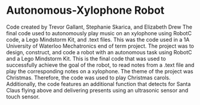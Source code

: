 # Autonomous-Xylophone Robot
Code created by Trevor Gallant, Stephanie Skarica, and Elizabeth Drew
The final code used to autonomously play music on an xylophone using RobotC code, a Lego Mindstorm Kit, and .text files.
This was the code used in a 1A University of Waterloo Mechatronics end of term project. The project was to design, construct, 
and code a robot with an autonomous task using RobotC and a Lego Mindstorm Kit. This is the final code that was used to 
successfully achieve the goal of the robot, to read notes from a .text file and play the corresponding notes on a xylophone. 
The theme of the project was Christmas. Therefore, the code was used to play Christmas carols. Additionally, the code features 
an additional function that detects for Santa Claus flying above and delivering presents using an ultrasonic sensor and touch sensor.

